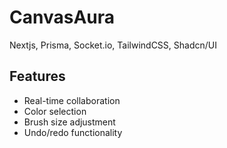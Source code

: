 # CanvasAura

Nextjs, Prisma, Socket.io, TailwindCSS, Shadcn/UI

## Features

- Real-time collaboration
- Color selection
- Brush size adjustment
- Undo/redo functionality
